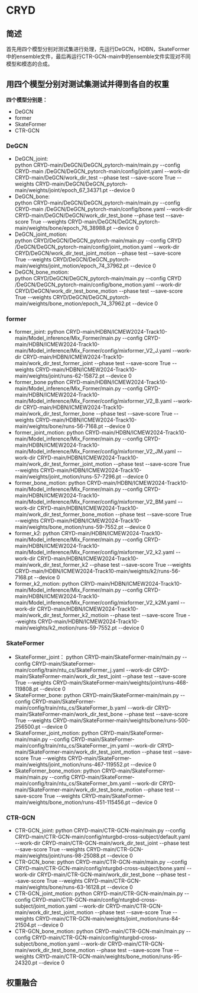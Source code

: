 # CRYD  
## 简述
首先用四个模型分别对测试集进行处理，先运行DeGCN，HDBN，SkateFormer中的ensemble文件，最后再运行CTR-GCN-main中的ensemble文件实现对不同模型和模态的合成。
## 用四个模型分别对测试集测试并得到各自的权重
**四个模型分别是：**
* DeGCN
* former
* SkateFormer
* CTR-GCN<br>
### DeGCN
* DeGCN_joint:  
python CRYD-main/DeGCN/DeGCN_pytorch-main/main.py --config CRYD-main /DeGCN/DeGCN_pytorch-main/config/joint.yaml --work-dir CRYD-main/DeGCN/work_dir_test --phase test --save-score True --weights CRYD-main/DeGCN/DeGCN_pytorch-main/weights/joint/epoch_67_34371.pt --device 0  
* DeGCN_bone:  
python CRYD-main/DeGCN/DeGCN_pytorch-main/main.py --config CRYD-main /DeGCN/DeGCN_pytorch-main/config/bone.yaml --work-dir CRYD-main/DeGCN/DeGCN/work_dir_test_bone --phase test --save-score True --weights CRYD-main/DeGCN/DeGCN_pytorch-main/weights/bone/epoch_76_38988.pt --device 0  
* DeGCN_joint_motion:  
python CRYD/DeGCN/DeGCN_pytorch-main/main.py --config CRYD /DeGCN/DeGCN_pytorch-main/config/joint_motion.yaml --work-dir CRYD/DeGCN/work_dir_test_joint_motion --phase test --save-score True --weights CRYD/DeGCN/DeGCN_pytorch-main/weights/joint_motion/epoch_74_37962.pt --device 0  
* DeGCN_bone_motion:  
python CRYD/DeGCN/DeGCN_pytorch-main/main.py --config CRYD /DeGCN/DeGCN_pytorch-main/config/bone_motion.yaml --work-dir CRYD/DeGCN/work_dir_test_bone_motion --phase test --save-score True --weights CRYD/DeGCN/DeGCN_pytorch-main/weights/bone_motion/epoch_74_37962.pt --device 0  
### former  
* former_joint:
python CRYD-main/HDBN/ICMEW2024-Track10-main/Model_inference/Mix_Former/main.py --config CRYD-main/HDBN/ICMEW2024-Track10-main/Model_inference/Mix_Former/config/mixformer_V2_J.yaml --work-dir CRYD-main/HDBN/ICMEW2024-Track10-main/work_dir_test_former_joint --phase test --save-score True --weights CRYD-main/HDBN/ICMEW2024-Track10-main/weights/joint/runs-62-15872.pt --device 0
* former_bone
python CRYD-main/HDBN/ICMEW2024-Track10-main/Model_inference/Mix_Former/main.py --config CRYD-main/HDBN/ICMEW2024-Track10-main/Model_inference/Mix_Former/config/mixformer_V2_B.yaml --work-dir CRYD-main/HDBN/ICMEW2024-Track10-main/work_dir_test_former_bone --phase test --save-score True --weights CRYD-main/HDBN/ICMEW2024-Track10-main/weights/bone/runs-56-7168.pt --device 0
* former_joint_motion:
python CRYD-main/HDBN/ICMEW2024-Track10-main/Model_inference/Mix_Former/main.py --config CRYD-main/HDBN/ICMEW2024-Track10-main/Model_inference/Mix_Former/config/mixformer_V2_JM.yaml --work-dir CRYD-main/HDBN/ICMEW2024-Track10-main/work_dir_test_former_joint_motion --phase test --save-score True --weights CRYD-main/HDBN/ICMEW2024-Track10-main/weights/joint_motion/runs-57-7296.pt --device 0
* former_bone_motion:
python CRYD-main/HDBN/ICMEW2024-Track10-main/Model_inference/Mix_Former/main.py --config CRYD-main/HDBN/ICMEW2024-Track10-main/Model_inference/Mix_Former/config/mixformer_V2_BM.yaml --work-dir CRYD-main/HDBN/ICMEW2024-Track10-main/work_dir_test_former_bone_motion --phase test --save-score True --weights CRYD-main/HDBN/ICMEW2024-Track10-main/weights/bone_motion/runs-59-7552.pt --device 0
* former_k2:
python CRYD-main/HDBN/ICMEW2024-Track10-main/Model_inference/Mix_Former/main.py --config CRYD-main/HDBN/ICMEW2024-Track10-main/Model_inference/Mix_Former/config/mixformer_V2_k2.yaml --work-dir CRYD-main/HDBN/ICMEW2024-Track10-main/work_dir_test_former_k2 --phase test --save-score True --weights CRYD-main/HDBN/ICMEW2024-Track10-main/weights/k2/runs-56-7168.pt --device 0
* former_k2_motion:
python CRYD-main/HDBN/ICMEW2024-Track10-main/Model_inference/Mix_Former/main.py --config CRYD-main/HDBN/ICMEW2024-Track10-main/Model_inference/Mix_Former/config/mixformer_V2_k2M.yaml --work-dir CRYD-main/HDBN/ICMEW2024-Track10-main/work_dir_test_former_k2_motioin --phase test --save-score True --weights CRYD-main/HDBN/ICMEW2024-Track10-main/weights/k2_motion/runs-59-7552.pt --device 0
### SkateFormer
* SkateFormer_joint：
python CRYD-main/SkateFormer-main/main.py --config CRYD-main/SkateFormer-main/config/train/ntu_cs/SkateFormer_j.yaml --work-dir CRYD-main/SkateFormer-main/work_dir_test_joint --phase test --save-score True --weights CRYD-main/SkateFormer-main/weights/joint/runs-468-119808.pt --device 0
* SkateFormer_bone:
python CRYD-main/SkateFormer-main/main.py --config CRYD-main/SkateFormer-main/config/train/ntu_cs/SkateFormer_b.yaml --work-dir CRYD-main/SkateFormer-main/work_dir_test_bone --phase test --save-score True --weights CRYD-main/SkateFormer-main/weights/bone/runs-500-256500.pt --device 0
* SkateFormer_joint_motion:
python CRYD-main/SkateFormer-main/main.py --config CRYD-main/SkateFormer-main/config/train/ntu_cs/SkateFormer_jm.yaml --work-dir CRYD-main/SkateFormer-main/work_dir_test_joint_motion --phase test --save-score True --weights CRYD-main/SkateFormer-main/weights/joint_motion/runs-467-119552.pt --device 0
* SkateFormer_bone_motion:
python CRYD-main/SkateFormer-main/main.py --config CRYD-main/SkateFormer-main/config/train/ntu_cs/SkateFormer_bm.yaml --work-dir CRYD-main/SkateFormer-main/work_dir_test_bone_motion --phase test --save-score True --weights CRYD-main/SkateFormer-main/weights/bone_motion/runs-451-115456.pt --device 0
### CTR-GCN
* CTR-GCN_joint:
python CRYD-main/CTR-GCN-main/main.py --config CRYD-main/CTR-GCN-main/config/nturgbd-cross-subject/default.yaml --work-dir CRYD-main/CTR-GCN-main/work_dir_test_joint --phase test --save-score True --weights CRYD-main/CTR-GCN-main/weights/joint/runs-98-25088.pt  --device 0
* CTR-GCN_bone:
python CRYD-main/CTR-GCN-main/main.py --config CRYD-main/CTR-GCN-main/config/nturgbd-cross-subject/bone.yaml --work-dir CRYD-main/CTR-GCN-main/work_dir_test_bone --phase test --save-score True --weights CRYD-main/CTR-GCN-main/weights/bone/runs-63-16128.pt  --device 0
* CTR-GCN_joint_motion:
python CRYD-main/CTR-GCN-main/main.py --config CRYD-main/CTR-GCN-main/config/nturgbd-cross-subject/joint_motion.yaml --work-dir CRYD-main/CTR-GCN-main/work_dir_test_joint_motion --phase test --save-score True --weights CRYD-main/CTR-GCN-main/weights/joint_motion/runs-84-21504.pt  --device 0
* CTR-GCN_bone_motion:
python CRYD-main/CTR-GCN-main/main.py --config CRYD-main/CTR-GCN-main/config/nturgbd-cross-subject/bone_motion.yaml --work-dir CRYD-main/CTR-GCN-main/work_dir_test_bone_motion --phase test --save-score True --weights CRYD-main/CTR-GCN-main/weights/bone_motion/runs-95-24320.pt  --device 0
## 权重融合

